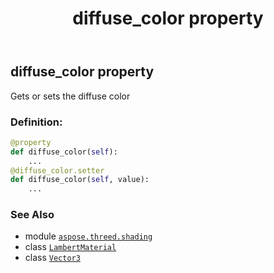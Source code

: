 ﻿---
title: diffuse_color property
second_title: Aspose.3D for Python via .NET API References
description: 
type: docs
weight: 150
url: /python-net/aspose.threed.shading/lambertmaterial/diffuse_color/
is_root: false
---

## diffuse_color property


Gets or sets the diffuse color
### Definition:
```python
@property
def diffuse_color(self):
    ...
@diffuse_color.setter
def diffuse_color(self, value):
    ...
```

### See Also
* module [`aspose.threed.shading`](../../)
* class [`LambertMaterial`](/3d/python-net/aspose.threed.shading/lambertmaterial)
* class [`Vector3`](/3d/python-net/aspose.threed.utilities/vector3)
